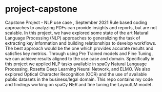 # project-capstone
Capstone Project - NLP use case , September 2021 
Rule based coding approaches to analyzing PDFs can provide insights and reports, but are
not scalable. In this project, we have explored some state of the art Natural Language
Processing (NLP) approaches to generalizing the task of extracting key information and
building relationships to develop workflows. The best approach would be the one which
provides accurate results and satisfies key metrics. Through using Pre Trained models and
Fine Tuning, we can achieve results aligned to the use case and domain. Specifically in this
project we applied NLP tasks available in spaCy Natural Language Processing, Rosette
Deep Learning Neural Network, and ELMO. We also explored Optical Character Recognition
(OCR) and the use of available public datasets in the business/legal domain.
This repo contains my code and findings working on spaCy NER and fine tuning the LayoutLM model .
